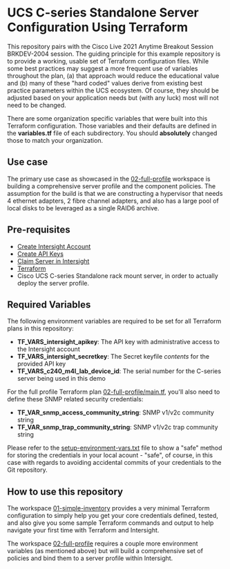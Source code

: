 # UCS C-series Standalone Server Configuration Using Terraform

This repository pairs with the Cisco Live 2021 Anytime Breakout Session BRKDEV-2004 session.
The guiding principle for this example repository is to provide a working, usable set of
Terraform configuration files.  While some best practices may suggest a more frequent use of
variables throughout the plan, (a) that approach would reduce the educational value and
(b) many of these "hard coded" values derive from existing best practice parameters within
the UCS ecosystem.  Of course, they should be adjusted based on your application needs but
(with any luck) most will not need to be changed.

There are some organization specific variables that were built into this Terraform configuration.
Those variables and their defaults are defined in the **variables.tf** file of each subdirectory.
You should **absolutely** changed those to match your organization.

## Use case

The primary use case as showcased in the [02-full-profile](02-full-profile/README.md) workspace
is building a comprehensive server profile and the component policies.  The assumption for the
build is that we are constructing a hypervisor that needs 4 ethernet adapters, 2 fibre channel
adapters, and also has a large pool of local disks to be leveraged as a single RAID6 archive.

## Pre-requisites

- [Create Intersight Account](https://intersight.com/help/getting_started#create_a_cisco_intersight_account)
- [Create API Keys](https://intersight.com/help/features#api_keys)
- [Claim Server in Intersight](https://intersight.com/help/getting_started#target_claim)
- [Terraform](https://www.terraform.io/downloads.html)
- Cisco UCS C-series Standalone rack mount server, in order to actually deploy the server profile.

## Required Variables

The following environment variables are required to be set for all Terraform
plans in this repository:

- **TF_VARS_intersight_apikey**: The API key with administrative access to the Intersight account
- **TF_VARS_intersight_secretkey**: The Secret keyfile *contents* for the provided API key
- **TF_VARS_c240_m4l_lab_device_id**: The serial number for the C-series server being used in this demo

For the full profile Terraform plan [02-full-profile/main.tf](./02-full-profile/main.tf), you'll
also need to define these SNMP related security credentials:

- **TF_VAR_snmp_access_community_string**: SNMP v1/v2c community string
- **TF_VAR_snmp_trap_community_string**: SNMP v1/v2c trap community string

Please refer to the [setup-environment-vars.txt](./setup-environment-vars.txt) file to show a "safe" method for storing the
credentials in your local acount - "safe", of course, in this case with regards to avoiding accidental
commits of your credentials to the Git repository.

## How to use this repository

The workspace [01-simple-inventory](./01-simple-inventory/README.md) provides a very minimal
Terraform configuration to simply help you get your core credentials defined, tested, and
also give you some sample Terraform commands and output to help navigate your first time
with Terraform and Intersight.

The workspace [02-full-profile](./02-full-profile/README.md) requires a couple more environment
variables (as mentioned above) but will build a comprehensive set of policies and bind them
to a server profile within Intersight.
